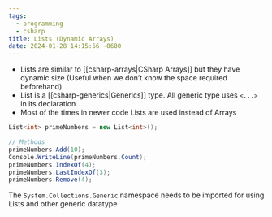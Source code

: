 ```yaml
---
tags:
  - programming
  - csharp
title: Lists (Dynamic Arrays)
date: 2024-01-28 14:15:56 -0600
---
```


* Lists are similar to [[csharp-arrays|CSharp Arrays]] but they have dynamic size (Useful when we don’t know the space required beforehand)
* List is a [[csharp-generics|Generics]] type. All generic type uses `<...>` in its declaration
* Most of the times in newer code Lists are used instead of Arrays

````csharp
List<int> primeNumbers = new List<int>();

// Methods
primeNumbers.Add(10);
Console.WriteLine(primeNumbers.Count);
primeNumbers.IndexOf(4);
primeNumbers.LastIndexOf(3);
primeNumbers.Remove(4);
````

The `System.Collections.Generic` namespace needs to be imported for using Lists and other generic datatype
